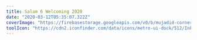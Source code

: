 ```yaml
---
title: Salam 6 Welcoming 2020
date: "2020-03-12T05:35:07.322Z"
coverImage: "https://firebasestorage.googleapis.com/v0/b/mujadid-corner.appspot.com/o/artscapes_images%2Fwelcoming-salam6_alt.png?alt=media"
toolIcon: "https://cdn2.iconfinder.com/data/icons/metro-ui-dock/512/Inkscape.png"
---
```

